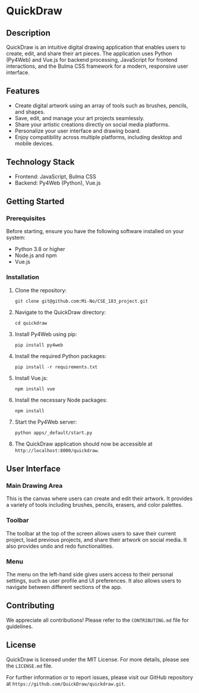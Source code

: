 
# QuickDraw 

## Description

QuickDraw is an intuitive digital drawing application that enables users to create, edit, and share their art pieces. The application uses Python (Py4Web) and Vue.js for backend processing, JavaScript for frontend interactions, and the Bulma CSS framework for a modern, responsive user interface.

## Features
- Create digital artwork using an array of tools such as brushes, pencils, and shapes.
- Save, edit, and manage your art projects seamlessly.
- Share your artistic creations directly on social media platforms.
- Personalize your user interface and drawing board.
- Enjoy compatibility across multiple platforms, including desktop and mobile devices.

## Technology Stack
- Frontend: JavaScript, Bulma CSS
- Backend: Py4Web (Python), Vue.js

## Getting Started

### Prerequisites
Before starting, ensure you have the following software installed on your system:
- Python 3.8 or higher
- Node.js and npm
- Vue.js

### Installation

1. Clone the repository:
    ```
    git clone git@github.com:Mi-No/CSE_183_project.git
    ```

2. Navigate to the QuickDraw directory:
    ```
    cd quickdraw
    ```

3. Install Py4Web using pip:
    ```
    pip install py4web
    ```

4. Install the required Python packages:
    ```
    pip install -r requirements.txt
    ```

5. Install Vue.js:
    ```
    npm install vue
    ```

6. Install the necessary Node packages:
    ```
    npm install
    ```

7. Start the Py4Web server:
    ```
    python apps/_default/start.py
    ```

8. The QuickDraw application should now be accessible at `http://localhost:8000/quickdraw`.

## User Interface

### Main Drawing Area
This is the canvas where users can create and edit their artwork. It provides a variety of tools including brushes, pencils, erasers, and color palettes.

### Toolbar
The toolbar at the top of the screen allows users to save their current project, load previous projects, and share their artwork on social media. It also provides undo and redo functionalities.

### Menu
The menu on the left-hand side gives users access to their personal settings, such as user profile and UI preferences. It also allows users to navigate between different sections of the app.

## Contributing
We appreciate all contributions! Please refer to the `CONTRIBUTING.md` file for guidelines.

## License
QuickDraw is licensed under the MIT License. For more details, please see the `LICENSE.md` file.

For further information or to report issues, please visit our GitHub repository at `https://github.com/QuickDraw/quickdraw.git`.
